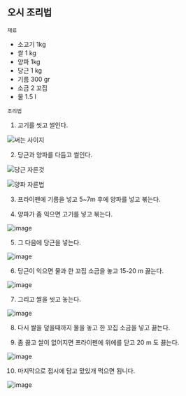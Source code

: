 ## 오시 조리법
 
  `재료`  
  + 소고기 1kg  
  + 쌀 1 kg
  + 양파 1kg
  + 당근 1 kg
  + 기름 300 gr
  + 소금 2 꼬집
  + 물 1.5 l
  
 `조리법`
  1. 고기를 씻고 썰인다.
  
  ![써는 사이지](https://i2.wp.com/JewishVienneseFood.com/wp-content/uploads/2018/04/Bite-size-pieces-of-beef-for-goulash-guly_C3_A1s-W-700x875.jpg?resize=700%2C875&ssl=1)
  
  2. 당근과 양파를 다듬고 썰인다.
  
  ![당근 자른것](https://videoculinary.com/wp-content/uploads/2014/01/garlic-plov_2-300x168.jpg) 
  
  ![양파 자른법](https://i2.wp.com/perfectfood.ru/wp-content/uploads/2015/06/vegetarianskij-plov-s-nutom-po-uzbekski-recept-1.jpg)
  
  3. 프라이펜에 기름을 넣고 5~7m 후에 양파를 넣고 볶는다.
  
  4. 양파가 좀 익으면 고기를 넣고 볶는다.
  
  ![image](https://img.povar.ru/mobile/36/16/97/8e/obichnii_plov-327330.jpg)
  
  5. 그 다음에 당근을 넣는다.
  
  ![image](https://img.povar.ru/mobile/8c/54/f9/73/obichnii_plov-327332.jpg)
  
  6. 당근이 익으면 물과 한 꼬집 소금을 놓고 15-20 m 끓는다.
  
  ![image](https://img.povar.ru/mobile/b0/fb/ea/53/obichnii_plov-327333.jpg)
  
  7. 그리고 쌀을 씻고 놓는다.
  
  ![image](https://img.povar.ru/mobile/01/3f/b1/e2/obichnii_plov-327334.jpg)
  
  8. 다시 쌀을 덮을때까지 물을 놓고 한 꼬집 소금을 넣고 끓는다.
  
  9. 좀 끓고 쌀이 없어지면 프라이펜에 위에를 닫고 20 m 도 끓는다.
  
  ![image](https://img.povar.ru/mobile/e5/c4/45/ce/obichnii_plov-327336.jpg)
  
  10. 마지막으로 접시에 담고 맜있개 먹으면 됨니다.
  
  ![image](https://food-of-dream.com/content/56/56159/27104b480a68e25818d881aa370c25ac.jpg) 
     
  

